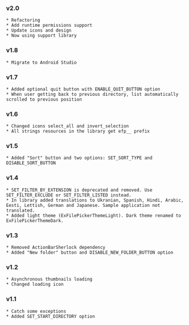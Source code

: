 ### v2.0
	* Refactoring
	* Add runtime permissions support
	* Update icons and design
	* Now using support library

### v1.8
	* Migrate to Android Studio

### v1.7
	* Added optional quit button with ENABLE_QUIT_BUTTON option
	* When user getting back to previous directory, list automatically scrolled to previous position

### v1.6
	* Changed icons select_all and invert_selection 
	* All strings resources in the library get efp__ prefix

### v1.5
	* Added "Sort" button and two options: SET_SORT_TYPE and DISABLE_SORT_BUTTON 

### v1.4
	* SET_FILTER_BY_EXTENSION is deprecated and removed. Use SET_FILTER_EXCLUDE or SET_FILTER_LISTED instead.
	* In library added translations to Ukranian, Spanish, Hindi, Arabic, Eesti, Lettish, German and Japanese. Sample application not translated.
	* Added light theme (ExFilePickerThemeLight). Dark theme renamed to ExFilePickerThemeDark.

### v1.3
    * Removed ActionBarSherlock dependency
    * Added "New folder" button and DISABLE_NEW_FOLDER_BUTTON option

### v1.2
    * Asynchronous thumbnails loading
    * Changed loading icon
    
### v1.1
	* Catch some exceptions
    * Added SET_START_DIRECTORY option

